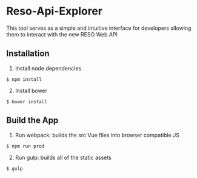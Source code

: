# Reso-Api-Explorer
This tool serves as a simple and intuitive interface for developers allowing them to interact with the new RESO Web API

## Installation
 
 1. Install node dependencies
 
 ```shell
 $ npm install
 ```
 
 2. Install bower
 
 ```shell
 $ bower install
 ```
 
 ## Build the App
 
 1. Run webpack: builds the src Vue files into browser compatible JS
 
 ```shell
 $ npm run prod
 ```
 
 2. Run gulp: builds all of the static assets
 
 ```
 $ gulp
 ```
